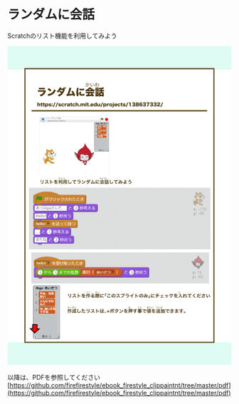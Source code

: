 # ランダムに会話

Scratchのリスト機能を利用してみよう


![](/assets/FireStyle_000_presents00f_01.png)


以降は、PDFを参照してください
[https://github.com/firefirestyle/ebook_firestyle_clippaintnt/tree/master/pdf](https://github.com/firefirestyle/ebook_firestyle_clippaintnt/tree/master/pdf)




